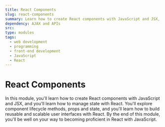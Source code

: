 ```yaml
---
title: React Components
slug: react-components
summary: Learn how to create React components with JavaScript and JSX, and manage state with React. Build reusable and scalable user interfaces with React.
dependency: AJAX and APIs
src:
type: modules
tags:
  - web development
  - programming
  - front-end development
  - JavaScript
  - React
---
```


# React Components

In this module, you'll learn how to create React components with JavaScript and JSX, and you'll learn how to manage state with React. You'll explore component lifecycle methods, props and state, and you'll learn how to build reusable and scalable user interfaces with React. By the end of this module, you'll be well on your way to becoming proficient in React with JavaScript.
